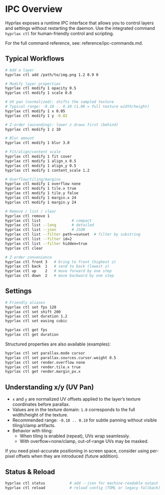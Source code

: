 # IPC Overview

Hyprlax exposes a runtime IPC interface that allows you to control layers and settings without restarting the daemon.
Use the integrated command `hyprlax ctl` for human-friendly control and scripting.

For the full command reference, see: reference/ipc-commands.md.

## Typical Workflows

```bash
# Add a layer
hyprlax ctl add /path/to/img.png 1.2 0.9 0

# Modify layer properties
hyprlax ctl modify 1 opacity 0.5
hyprlax ctl modify 1 scale 0.8

# UV pan (normalized): shifts the sampled texture
# Typical range: -0.10 .. 0.10 (1.00 = full texture width/height)
hyprlax ctl modify 1 x 0.05
hyprlax ctl modify 1 y -0.02

# Z-order (ascending): lower z draws first (behind)
hyprlax ctl modify 1 z 10

# Blur amount
hyprlax ctl modify 1 blur 3.0

# Fit/align/content scale
hyprlax ctl modify 1 fit cover
hyprlax ctl modify 1 align_x 0.5
hyprlax ctl modify 1 align_y 0.5
hyprlax ctl modify 1 content_scale 1.2

# Overflow/tiling/margins
hyprlax ctl modify 1 overflow none
hyprlax ctl modify 1 tile.x true
hyprlax ctl modify 1 tile.y false
hyprlax ctl modify 1 margin.x 24
hyprlax ctl modify 1 margin.y 24

# Remove / list / clear
hyprlax ctl remove 1
hyprlax ctl list              # compact
hyprlax ctl list --long       # detailed
hyprlax ctl list --json       # JSON
hyprlax ctl list --filter path~=sunset  # filter by substring
hyprlax ctl list --filter id=2
hyprlax ctl list --filter hidden=true
hyprlax ctl clear

# Z-order convenience
hyprlax ctl front 3   # bring to front (highest z)
hyprlax ctl back  1   # send to back (lowest z)
hyprlax ctl up    2   # move forward by one step
hyprlax ctl down  2   # move backward by one step
```

## Settings

```bash
# Friendly aliases
hyprlax ctl set fps 120
hyprlax ctl set shift 200
hyprlax ctl set duration 1.2
hyprlax ctl set easing cubic

hyprlax ctl get fps
hyprlax ctl get duration
```

Structured properties are also available (examples):

```bash
hyprlax ctl set parallax.mode cursor
hyprlax ctl set parallax.sources.cursor.weight 0.5
hyprlax ctl set render.overflow none
hyprlax ctl set render.tile.x true
hyprlax ctl get render.margin_px.x
```

## Understanding x/y (UV Pan)

- `x` and `y` are normalized UV offsets applied to the layer’s texture coordinates before parallax.
- Values are in the texture domain: `1.0` corresponds to the full width/height of the texture.
- Recommended range: `-0.10 .. 0.10` for subtle panning without visible tiling/clamp artifacts.
- Behavior with tiling:
  - When tiling is enabled (repeat), UVs wrap seamlessly.
  - With overflow=none/clamp, out-of-range UVs may be masked.

If you need pixel-accurate positioning in screen space, consider using per-pixel offsets when they are introduced (future addition).

## Status & Reload

```bash
hyprlax ctl status           # add --json for machine-readable output
hyprlax ctl reload           # reload config (TOML or legacy fallback)
```

